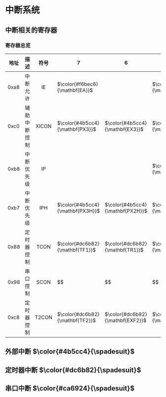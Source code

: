 # 中断系统

## 中断相关的寄存器

### 寄存器总览

|地址|描述|符号|7|6|5|4|3|2|1|0|
| ---- | ---- | :---: |-|-|-|-|-|-|-|-|
|0xa8|中断允许|IE| $\color{#f6bec8}{\mathbf{EA}}$   || $\color{#dc6b82}{\mathbf{ET2}}$  | $\color{#ca6924}{\mathbf{ES}}$  | $\color{#dc6b82}{\mathbf{ET1}}$  | $\color{#4b5cc4}{\mathbf{EX1}}$  | $\color{#dc6b82}{\mathbf{ET0}}$  | $\color{#4b5cc4}{\mathbf{EX0}}$  |
|0xc0|辅助中断控制| XICON | $\color{#4b5cc4}{\mathbf{PX3}}$  | $\color{#4b5cc4}{\mathbf{EX3}}$  | $\color{#4b5cc4}{\mathbf{IE3}}$  | $\color{#dc6b82}{\mathbf{IT3}}$ | $\color{#4b5cc4}{\mathbf{PX2}}$  | $\color{#4b5cc4}{\mathbf{EX2}}$  | $\color{#4b5cc4}{\mathbf{IE2}}$  | $\color{#dc6b82}{\mathbf{IT2}}$  |
|0xb8|中断优先级|IP||| $\color{#dc6b82}{\mathbf{PT2}}$  | $\color{#ca6924}{\mathbf{PS}}$  | $\color{#dc6b82}{\mathbf{PT1}}$  | $\color{#4b5cc4}{\mathbf{PX1}}$  | $\color{#dc6b82}{\mathbf{PT0}}$  | $\color{#4b5cc4}{\mathbf{PX0}}$  |
|0xb7|中断优先级|IPH| $\color{#4b5cc4}{\mathbf{PX3H}}$ | $\color{#4b5cc4}{\mathbf{PX2H}}$ | $\color{#dc6b82}{\mathbf{PT2H}}$ | $\color{#ca6924}{\mathbf{PSH}}$ | $\color{#dc6b82}{\mathbf{PT1H}}$ | $\color{#4b5cc4}{\mathbf{PX1H}}$ | $\color{#dc6b82}{\mathbf{PT0H}}$ | $\color{#4b5cc4}{\mathbf{PX0H}}$ |
|0x88|定时器控制|TCON|$\color{#dc6b82}{\mathbf{TF1}}$|$\color{#dc6b82}{\mathbf{TR1}}$|$\color{#dc6b82}{\mathbf{TF0}}$|$\color{#dc6b82}{\mathbf{TR0}}$|$\color{#4b5cc4}{\mathbf{IE1}}$|$\color{#dc6b82}{\mathbf{IT1}}$|$\color{#4b5cc4}{\mathbf{IE0}}$|$\color{#dc6b82}{\mathbf{IT0}}$|
|0x98|串口控制|SCON|$$|$$|$$|$$|$$|$$|$$|$$|
|0xc8|定时器控制|T2CON| $\color{#dc6b82}{\mathbf{TF2}}$| $\color{#dc6b82}{\mathbf{EXF2}}$| $\color{#dc6b82}{\mathbf{RCLK}}$| $\color{#dc6b82}{\mathbf{TCLK}}$| $\color{#dc6b82}{\mathbf{T}}$| $\color{#dc6b82}{\mathbf{T}}$| $\color{#dc6b82}{\mathbf{T}}$| $\color{#dc6b82}{\mathbf{T}}$|

## 外部中断 $\color{#4b5cc4}{\spadesuit}$

## 定时器中断 $\color{#dc6b82}{\spadesuit}$

## 串口中断 $\color{#ca6924}{\spadesuit}$
